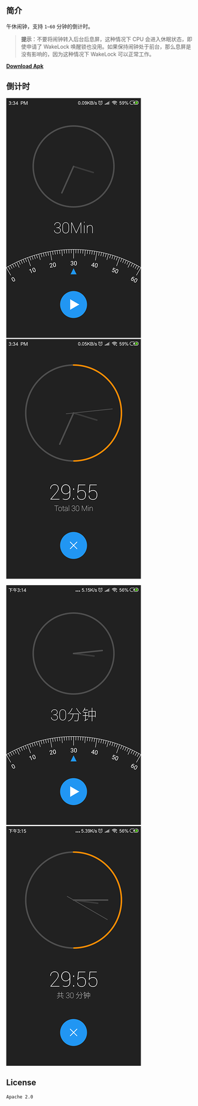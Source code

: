 ## 简介

午休闹钟，支持 `1~60` 分钟的倒计时。

> **提示**：不要将闹钟转入后台后息屏，这种情况下 CPU 会进入休眠状态，即使申请了 WakeLock 唤醒锁也没用。如果保持闹钟处于前台，那么息屏是没有影响的，因为这种情况下 WakeLock 可以正常工作。

[**Download Apk**](https://image-mk.oss-cn-shenzhen.aliyuncs.com/app/LittleRest_v1.3.2.apk)

## 倒计时

![config](./screenshot/config.png) ![countdown](./screenshot/countdown.png)

![config](./screenshot/config_zh.png) ![countdown](./screenshot/countdown_zh.png)

## License

```
Apache 2.0
```